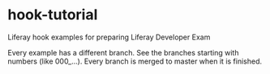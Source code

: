 # hook-tutorial

Liferay hook examples for preparing Liferay Developer Exam

Every example has a different branch. See the branches starting with numbers (like 000_...).
Every branch is merged to master when it is finished.
